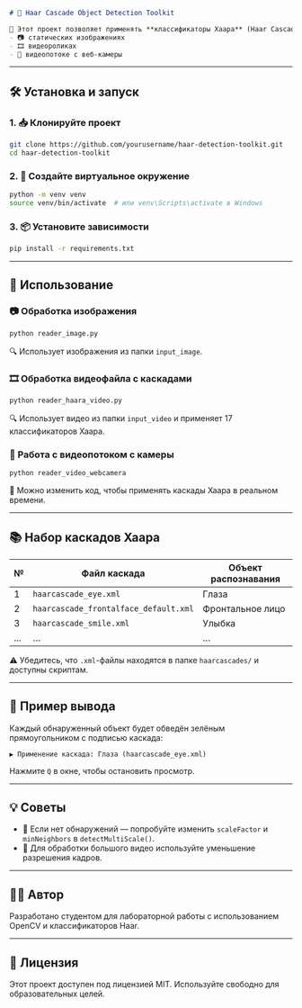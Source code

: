 
```markdown
# 🧠 Haar Cascade Object Detection Toolkit

🎥 Этот проект позволяет применять **классификаторы Хаара** (Haar Cascades) для распознавания различных объектов (лица, глаза, тело и т.д.) в:
- 📷 статических изображениях
- 🎞 видеороликах
- 🎥 видеопотоке с веб-камеры
````

---

## 🛠️ Установка и запуск

### 1. 📥 Клонируйте проект
```bash
git clone https://github.com/yourusername/haar-detection-toolkit.git
cd haar-detection-toolkit
````

### 2. 🧪 Создайте виртуальное окружение

```bash
python -m venv venv
source venv/bin/activate  # или venv\Scripts\activate в Windows
```

### 3. 📦 Установите зависимости

```bash
pip install -r requirements.txt
```

---

## 🚀 Использование

### 📷 Обработка изображения

```bash
python reader_image.py
```

🔍 Использует изображения из папки `input_image`.

### 🎞 Обработка видеофайла с каскадами

```bash
python reader_haara_video.py
```

🔍 Использует видео из папки `input_video` и применяет 17 классификаторов Хаара.

### 🔴 Работа с видеопотоком с камеры

```bash
python reader_video_webcamera
```

🧠 Можно изменить код, чтобы применять каскады Хаара в реальном времени.

---

## 📚 Набор каскадов Хаара

| №   | Файл каскада                          | Объект распознавания |
| --- | ------------------------------------- | -------------------- |
| 1   | `haarcascade_eye.xml`                 | Глаза                |
| 2   | `haarcascade_frontalface_default.xml` | Фронтальное лицо     |
| 3   | `haarcascade_smile.xml`               | Улыбка               |
| ... | …                                     | …                    |

⚠️ Убедитесь, что `.xml`-файлы находятся в папке `haarcascades/` и доступны скриптам.

---

## 🧾 Пример вывода

Каждый обнаруженный объект будет обведён зелёным прямоугольником с подписью каскада:

```
▶️ Применение каскада: Глаза (haarcascade_eye.xml)
```

Нажмите `Q` в окне, чтобы остановить просмотр.

---

## 💡 Советы

* 📐 Если нет обнаружений — попробуйте изменить `scaleFactor` и `minNeighbors` в `detectMultiScale()`.
* 🧊 Для обработки большого видео используйте уменьшение разрешения кадров.

---

## 🧑‍💻 Автор

Разработано студентом для лабораторной работы с использованием OpenCV и классификаторов Haar.

---

## 📜 Лицензия

Этот проект доступен под лицензией MIT. Используйте свободно для образовательных целей.